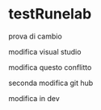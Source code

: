 # testRunelab
prova di cambio


modifica visual studio

modifica questo conflitto


seconda modifica git hub

modifica in dev